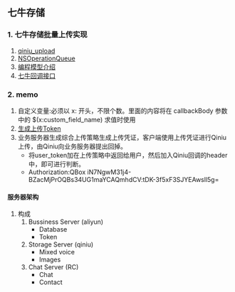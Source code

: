 ## 七牛存储

### 1. 七牛存储批量上传实现

1. [qiniu_upload](https://github.com/huhuanming/qiniu_upload)
2. [NSOperationQueue](http://blog.cnbluebox.com/blog/2014/07/01/cocoashen-ru-xue-xi-nsoperationqueuehe-nsoperationyuan-li-he-shi-yong/)
3. [编程模型介绍](http://developer.qiniu.com/article/developer/programming-model.html)
4. [七牛回调接口](http://developer.qiniu.com/article/kodo/kodo-developer/up/response-types.html#callback)

### 2. memo
1. 自定义变量:必须以 x: 开头，不限个数。里面的内容将在 callbackBody 参数中的 $(x:custom_field_name) 求值时使用
2. [生成上传Token](http://developer.qiniu.com/article/developer/security/upload-token.html)
3. 业务服务器生成综合上传策略生成上传凭证，客户端使用上传凭证进行Qiniu上传，由Qiniu向业务服务器提出回掉。
    - 将user_token加在上传策略中返回给用户，然后加入Qiniu回调的header中，即可进行判断。
    - Authorization:QBox iN7NgwM31j4-BZacMjPrOQBs34UG1maYCAQmhdCV:tDK-3f5xF3SJYEAwsll5g=
#### 服务器架构
1. 构成
    1. Bussiness Server (aliyun)
        - Database
        - Token
    2. Storage Server (qiniu)
        - Mixed voice
        - Images
    3. Chat Server (RC)
        - Chat
        - Contact